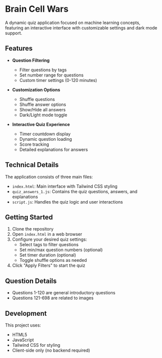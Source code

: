 # Brain Cell Wars

A dynamic quiz application focused on machine learning concepts, featuring an interactive interface with customizable settings and dark mode support.

## Features

-   **Question Filtering**

    -   Filter questions by tags
    -   Set number range for questions
    -   Custom timer settings (0-120 minutes)

-   **Customization Options**

    -   Shuffle questions
    -   Shuffle answer options
    -   Show/Hide all answers
    -   Dark/Light mode toggle

-   **Interactive Quiz Experience**
    -   Timer countdown display
    -   Dynamic question loading
    -   Score tracking
    -   Detailed explanations for answers

## Technical Details

The application consists of three main files:

-   `index.html`: Main interface with Tailwind CSS styling
-   `quiz_answers_1.js`: Contains the quiz questions, answers, and explanations
-   `script.js`: Handles the quiz logic and user interactions

## Getting Started

1. Clone the repository
2. Open `index.html` in a web browser
3. Configure your desired quiz settings:
    - Select tags to filter questions
    - Set min/max question numbers (optional)
    - Set timer duration (optional)
    - Toggle shuffle options as needed
4. Click "Apply Filters" to start the quiz

## Question Details

-   Questions 1-120 are general introductory questions
-   Questions 121-698 are related to images

## Development

This project uses:

-   HTML5
-   JavaScript
-   Tailwind CSS for styling
-   Client-side only (no backend required)
